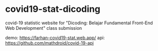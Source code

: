 # covid19-stat-dicoding
covid-19 statistic website for "Dicoding: Belajar Fundamental Front-End Web Development" class submission

demo: https://farhan-covid19-stat.web.app/
api: https://github.com/mathdroid/covid-19-api
